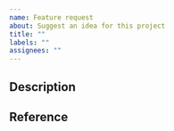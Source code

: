 ```yaml
---
name: Feature request
about: Suggest an idea for this project
title: ""
labels: ""
assignees: ""
---
```


## Description

<!--
A clear and concise description of what the problem is. Ex. I'm always frustrated when [...]
-->

## Reference

<!--
Please put the links to relevant documentation or discussion.

For example, provide the link to the Emacs document about the requested command,
like https://www.gnu.org/software/emacs/manual/html_node/emacs/Words.html for `C-f`.

VSCode document can also be the reference
if the requested feature seems to be implemented as an enhancement of an existing VSCode feature,
like https://code.visualstudio.com/docs/editing/editingevolved#_go-to-type-definition
-->

